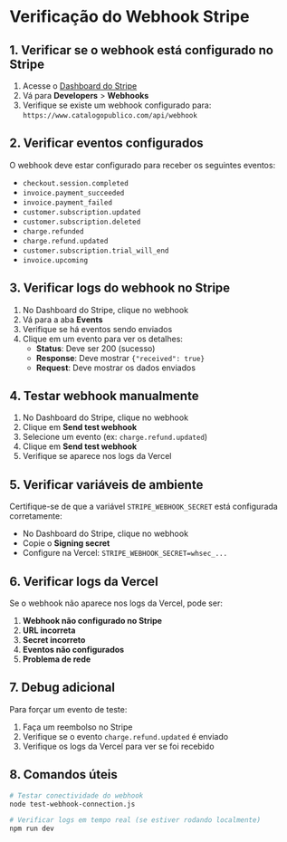 # Verificação do Webhook Stripe

## 1. Verificar se o webhook está configurado no Stripe

1. Acesse o [Dashboard do Stripe](https://dashboard.stripe.com)
2. Vá para **Developers** > **Webhooks**
3. Verifique se existe um webhook configurado para: `https://www.catalogopublico.com/api/webhook`

## 2. Verificar eventos configurados

O webhook deve estar configurado para receber os seguintes eventos:
- `checkout.session.completed`
- `invoice.payment_succeeded`
- `invoice.payment_failed`
- `customer.subscription.updated`
- `customer.subscription.deleted`
- `charge.refunded`
- `charge.refund.updated`
- `customer.subscription.trial_will_end`
- `invoice.upcoming`

## 3. Verificar logs do webhook no Stripe

1. No Dashboard do Stripe, clique no webhook
2. Vá para a aba **Events**
3. Verifique se há eventos sendo enviados
4. Clique em um evento para ver os detalhes:
   - **Status**: Deve ser 200 (sucesso)
   - **Response**: Deve mostrar `{"received": true}`
   - **Request**: Deve mostrar os dados enviados

## 4. Testar webhook manualmente

1. No Dashboard do Stripe, clique no webhook
2. Clique em **Send test webhook**
3. Selecione um evento (ex: `charge.refund.updated`)
4. Clique em **Send test webhook**
5. Verifique se aparece nos logs da Vercel

## 5. Verificar variáveis de ambiente

Certifique-se de que a variável `STRIPE_WEBHOOK_SECRET` está configurada corretamente:
- No Dashboard do Stripe, clique no webhook
- Copie o **Signing secret**
- Configure na Vercel: `STRIPE_WEBHOOK_SECRET=whsec_...`

## 6. Verificar logs da Vercel

Se o webhook não aparece nos logs da Vercel, pode ser:
1. **Webhook não configurado no Stripe**
2. **URL incorreta**
3. **Secret incorreto**
4. **Eventos não configurados**
5. **Problema de rede**

## 7. Debug adicional

Para forçar um evento de teste:
1. Faça um reembolso no Stripe
2. Verifique se o evento `charge.refund.updated` é enviado
3. Verifique os logs da Vercel para ver se foi recebido

## 8. Comandos úteis

```bash
# Testar conectividade do webhook
node test-webhook-connection.js

# Verificar logs em tempo real (se estiver rodando localmente)
npm run dev
``` 